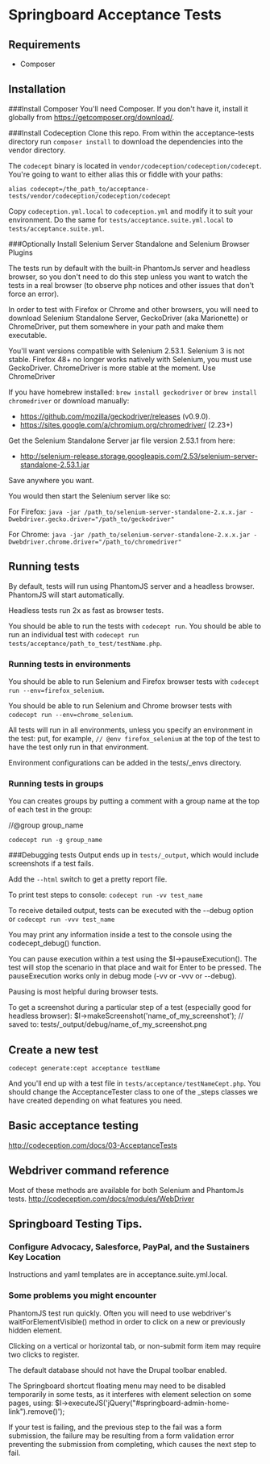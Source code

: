 # Springboard Acceptance Tests

## Requirements

 - Composer

## Installation

###Install Composer
You'll need Composer.  If you don't have it, install it globally from https://getcomposer.org/download/.

###Install Codeception
Clone this repo.  From within the acceptance-tests directory run `composer install`
to download the dependencies into the vendor directory.

The `codecept` binary is located in `vendor/codeception/codeception/codecept`.
You're going to want to either alias this or fiddle with your paths:
````
alias codecept=/the_path_to/acceptance-tests/vendor/codeception/codeception/codecept
````
Copy `codeception.yml.local` to `codeception.yml` and modify it to suit your environment.
Do the same for `tests/acceptance.suite.yml.local` to `tests/acceptance.suite.yml`.

###Optionally Install Selenium Server Standalone and Selenium Browser Plugins

The tests run by default with the built-in PhantomJs server and headless browser, so you don't need
to do this step unless you want to watch the tests in a real browser (to observe php notices and
other issues that don't force an error).

In order to test with Firefox or Chrome and other browsers, you will need to download Selenium Standalone Server,
GeckoDriver (aka Marionette) or ChromeDriver, put them somewhere in your path and make them executable.

You'll want versions compatible with Selenium 2.53.1. Selenium 3 is not stable.
Firefox 48+ no longer works natively with Selenium, you must use GeckoDriver.
ChromeDriver is more stable at the moment. Use ChromeDriver

If you have homebrew installed: `brew install geckodriver` or `brew install chromedriver` or download manually:

* https://github.com/mozilla/geckodriver/releases (v0.9.0).
* https://sites.google.com/a/chromium.org/chromedriver/ (2.23+)

Get the Selenium Standalone Server jar file version 2.53.1 from here:

* http://selenium-release.storage.googleapis.com/2.53/selenium-server-standalone-2.53.1.jar

Save anywhere you want.

You would then start the Selenium server like so:

For Firefox:
`java -jar /path_to/selenium-server-standalone-2.x.x.jar -Dwebdriver.gecko.driver="/path_to/geckodriver"`

For Chrome:
`java -jar /path_to/selenium-server-standalone-2.x.x.jar -Dwebdriver.chrome.driver="/path_to/chromedriver"`


## Running tests

By default, tests will run using PhantomJS server and a headless browser. PhantomJS will start automatically.

Headless tests run 2x as fast as browser tests.

You should be able to run the tests with `codecept run`.
You should be able to run an individual test with `codecept run tests/acceptance/path_to_test/testName.php`.

### Running tests in environments
You should be able to run Selenium and Firefox browser tests with `codecept run --env=firefox_selenium`.

You should be able to run Selenium and Chrome browser tests with `codecept run --env=chrome_selenium`.

All tests will run in all environments, unless you specify an environment in the test:
put, for example, `// @env firefox_selenium` at the top of the test to have the test only run in that environment.

Environment configurations can be added in the tests/_envs directory.

### Running tests in groups
You can creates groups by putting a comment with a group name at the top of each test in the group:

//@group group_name

`codecept run -g group_name`


###Debugging tests
Output ends up in `tests/_output`, which would include screenshots if a test fails.

Add the `--html` switch to get a pretty report file.

To print test steps to console: `codecept run -vv test_name`

To receive detailed output, tests can be executed with the --debug option or
`codecept run -vvv test_name`

You may print any information inside a test to the console using the codecept_debug() function.

You can pause execution within a test using the $I->pauseExecution().
The test will stop the scenario in that place and wait for Enter to be pressed.
The pauseExecution works only in debug mode  (-vv or -vvv or --debug).

Pausing is most helpful during browser tests.

To get a screenshot during a particular step of a test (especially good for headless browser):
$I->makeScreenshot('name_of_my_screenshot');
// saved to: tests/_output/debug/name_of_my_screenshot.png

## Create a new test

````
codecept generate:cept acceptance testName
````

And you'll end up with a test file in `tests/acceptance/testNameCept.php`.
You should change the AcceptanceTester class to one of the _steps classes
we have created depending on what features you need.

## Basic acceptance testing

http://codeception.com/docs/03-AcceptanceTests

## Webdriver command reference
Most of these methods are available for both Selenium and PhantomJs tests.
http://codeception.com/docs/modules/WebDriver

## Springboard Testing Tips.

### Configure Advocacy, Salesforce, PayPal, and the Sustainers Key Location

Instructions and yaml templates are in acceptance.suite.yml.local.

### Some problems you might encounter

PhantomJS test run quickly. Often you will need to use webdriver's waitForElementVisible() method in order to click on a new or previously hidden element.

Clicking on a vertical or horizontal tab, or non-submit form item may require two clicks to register.

The default database should not have the  Drupal toolbar enabled.

The Springboard shortcut floating menu may need to be disabled temporarily in some tests,  as it interferes with element selection on some pages, using: $I->executeJS('jQuery("#springboard-admin-home-link").remove()');

If your test is failing, and the previous step to the fail was a form submission, the failure may be resulting from a form validation error preventing the submission from completing, which causes the next step to fail.


